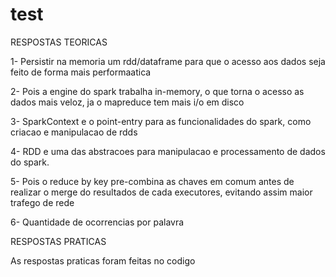 # test
RESPOSTAS TEORICAS

1- Persistir na memoria um rdd/dataframe para que o acesso aos dados seja feito de forma mais performaatica

2- Pois a engine do spark trabalha in-memory, o que torna o acesso as dados mais veloz, ja o mapreduce tem mais i/o em disco

3- SparkContext e o point-entry para as funcionalidades do spark, como criacao e manipulacao de rdds

4- RDD e uma das abstracoes para manipulacao e processamento de dados do spark.

5- Pois o reduce by key pre-combina as chaves em comum antes de realizar o merge do resultados de cada executores, evitando assim maior trafego de rede

6- Quantidade de ocorrencias por palavra

RESPOSTAS PRATICAS

As respostas praticas foram feitas no codigo
